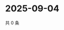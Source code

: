# 2025-09-04

共 0 条

<!-- BEGIN ZHIHUQUESTIONS -->
<!-- 最后更新时间 Thu Sep 04 2025 10:14:55 GMT+0800 (China Standard Time) -->

<!-- END ZHIHUQUESTIONS -->
